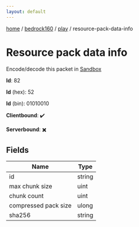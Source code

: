 ```yaml
---
layout: default
---
```


[home](/)  /  [bedrock160](/protocol/bedrock160)  /  [play](/protocol/bedrock160/play)  /  resource-pack-data-info

# Resource pack data info

Encode/decode this packet in [Sandbox](../../../sandbox/bedrock160#play.resource_pack_data_info)

**Id**: 82

**Id** (hex): 52

**Id** (bin): 01010010

**Clientbound**: ✔️

**Serverbound**: ✖️

## Fields

Name | Type
---|---
id | string
max chunk size | uint
chunk count | uint
compressed pack size | ulong
sha256 | string
